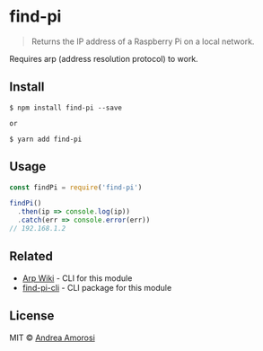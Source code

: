 # find-pi

> Returns the IP address of a Raspberry Pi on a local network.

Requires arp (address resolution protocol) to work.

## Install
```
$ npm install find-pi --save

or

$ yarn add find-pi
```

## Usage
```js
const findPi = require('find-pi')

findPi()
  .then(ip => console.log(ip))
  .catch(err => console.error(err))
// 192.168.1.2
```

## Related
- [Arp Wiki](https://en.wikipedia.org/wiki/Address_Resolution_Protocol) -  CLI for this module
- [find-pi-cli](https://github.com/dreamorosi/find-pi-cli) - CLI package for this module

## License
MIT © [Andrea Amorosi](https://dreamorosi.com)
